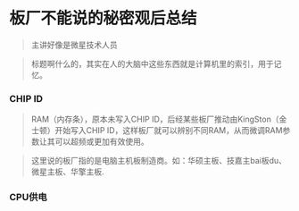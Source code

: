 # 板厂不能说的秘密观后总结
> 主讲好像是微星技术人员

> 标题啊什么的，其实在人的大脑中这些东西就是计算机里的索引，用于记忆。

### CHIP ID
> RAM（内存条），原本未写入CHIP ID，后经某些板厂推动由KingSton（金士顿）开始写入CHIP ID，这样板厂就可以辨别不同RAM，从而微调RAM参数让其可以超频或更加有效使用。

>这里说的板厂指的是电脑主机板制造商。如：华硕主板、技嘉主bai板du、微星主板、华擎主板. 


### CPU供电
>

